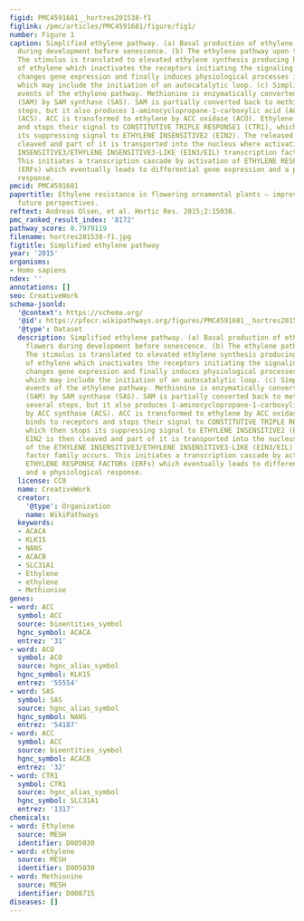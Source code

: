 ```yaml
---
figid: PMC4591681__hortres201538-f1
figlink: /pmc/articles/PMC4591681/figure/fig1/
number: Figure 1
caption: Simplified ethylene pathway. (a) Basal production of ethylene in the flowers
  during development before senescence. (b) The ethylene pathway upon triggering.
  The stimulus is translated to elevated ethylene synthesis producing higher levels
  of ethylene which inactivates the receptors initiating the signaling cascade which
  changes gene expression and finally induces physiological processes in the flower
  which may include the initiation of an autocatalytic loop. (c) Simplified molecular
  events of the ethylene pathway. Methionine is enzymatically converted to S-adenosyl-l-methionine
  (SAM) by SAM synthase (SAS). SAM is partially converted back to methionine via several
  steps, but it also produces 1-aminocyclopropane-1-carboxylic acid (ACC) by ACC synthase
  (ACS). ACC is transformed to ethylene by ACC oxidase (ACO). Ethylene binds to receptors
  and stops their signal to CONSTITUTIVE TRIPLE RESPONSE1 (CTR1), which then stops
  its suppressing signal to ETHYLENE INSENSITIVE2 (EIN2). The released EIN2 is then
  cleaved and part of it is transported into the nucleus where activation of the ETHYLENE
  INSENSITIVE3/ETHYLENE INSENSITIVE3-LIKE (EIN3/EIL) transcription factor family occurs.
  This initiates a transcription cascade by activation of ETHYLENE RESPONSE FACTORs
  (ERFs) which eventually leads to differential gene expression and a physiological
  response.
pmcid: PMC4591681
papertitle: Ethylene resistance in flowering ornamental plants – improvements and
  future perspectives.
reftext: Andreas Olsen, et al. Hortic Res. 2015;2:15038.
pmc_ranked_result_index: '8172'
pathway_score: 0.7979119
filename: hortres201538-f1.jpg
figtitle: Simplified ethylene pathway
year: '2015'
organisms:
- Homo sapiens
ndex: ''
annotations: []
seo: CreativeWork
schema-jsonld:
  '@context': https://schema.org/
  '@id': https://pfocr.wikipathways.org/figures/PMC4591681__hortres201538-f1.html
  '@type': Dataset
  description: Simplified ethylene pathway. (a) Basal production of ethylene in the
    flowers during development before senescence. (b) The ethylene pathway upon triggering.
    The stimulus is translated to elevated ethylene synthesis producing higher levels
    of ethylene which inactivates the receptors initiating the signaling cascade which
    changes gene expression and finally induces physiological processes in the flower
    which may include the initiation of an autocatalytic loop. (c) Simplified molecular
    events of the ethylene pathway. Methionine is enzymatically converted to S-adenosyl-l-methionine
    (SAM) by SAM synthase (SAS). SAM is partially converted back to methionine via
    several steps, but it also produces 1-aminocyclopropane-1-carboxylic acid (ACC)
    by ACC synthase (ACS). ACC is transformed to ethylene by ACC oxidase (ACO). Ethylene
    binds to receptors and stops their signal to CONSTITUTIVE TRIPLE RESPONSE1 (CTR1),
    which then stops its suppressing signal to ETHYLENE INSENSITIVE2 (EIN2). The released
    EIN2 is then cleaved and part of it is transported into the nucleus where activation
    of the ETHYLENE INSENSITIVE3/ETHYLENE INSENSITIVE3-LIKE (EIN3/EIL) transcription
    factor family occurs. This initiates a transcription cascade by activation of
    ETHYLENE RESPONSE FACTORs (ERFs) which eventually leads to differential gene expression
    and a physiological response.
  license: CC0
  name: CreativeWork
  creator:
    '@type': Organization
    name: WikiPathways
  keywords:
  - ACACA
  - KLK15
  - NANS
  - ACACB
  - SLC31A1
  - Ethylene
  - ethylene
  - Methionine
genes:
- word: ACC
  symbol: ACC
  source: bioentities_symbol
  hgnc_symbol: ACACA
  entrez: '31'
- word: ACO
  symbol: ACO
  source: hgnc_alias_symbol
  hgnc_symbol: KLK15
  entrez: '55554'
- word: SAS
  symbol: SAS
  source: hgnc_alias_symbol
  hgnc_symbol: NANS
  entrez: '54187'
- word: ACC
  symbol: ACC
  source: bioentities_symbol
  hgnc_symbol: ACACB
  entrez: '32'
- word: CTR1
  symbol: CTR1
  source: hgnc_alias_symbol
  hgnc_symbol: SLC31A1
  entrez: '1317'
chemicals:
- word: Ethylene
  source: MESH
  identifier: D005030
- word: ethylene
  source: MESH
  identifier: D005030
- word: Methionine
  source: MESH
  identifier: D008715
diseases: []
---
```

